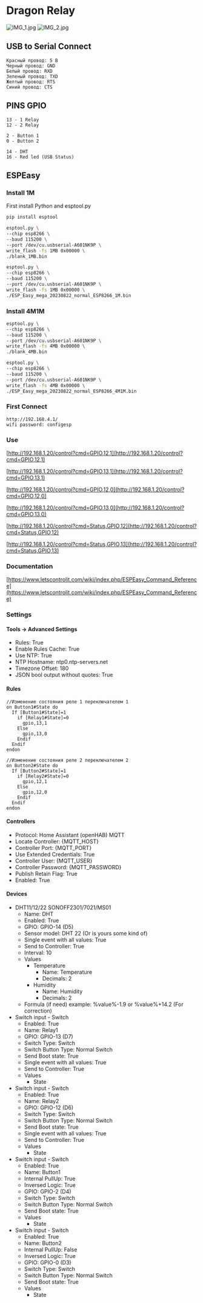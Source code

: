 # Dragon Relay

![IMG_1.jpg](IMG_1.jpg)
![IMG_2.jpg](IMG_2.jpg)

## USB to Serial Connect

```text
Красный провод: 5 В
Черный провод: GND
Белый провод: RXD
Зеленый провод: TXD
Желтый провод: RTS
Синий провод: CTS
```

## PINS GPIO

```text
13 - 1 Relay
12 - 2 Relay

2 - Button 1
0 - Button 2

14 - DHT
16 - Red led (USB Status)
```

## ESPEasy

### Install 1M

First install Python and esptool.py

```bash
pip install esptool
```



```bash
esptool.py \
--chip esp8266 \
--baud 115200 \
--port /dev/cu.usbserial-A601NK9P \
write_flash -fs 1MB 0x00000 \
./blank_1MB.bin

esptool.py \
--chip esp8266 \
--baud 115200 \
--port /dev/cu.usbserial-A601NK9P \
write_flash -fs 1MB 0x00000 \
./ESP_Easy_mega_20230822_normal_ESP8266_1M.bin
```

### Install 4M1M

```bash
esptool.py \
--chip esp8266 \
--baud 115200 \
--port /dev/cu.usbserial-A601NK9P \
write_flash -fs 4MB 0x00000 \
./blank_4MB.bin

esptool.py \
--chip esp8266 \
--baud 115200 \
--port /dev/cu.usbserial-A601NK9P \
write_flash -fs 4MB 0x00000 \
./ESP_Easy_mega_20230822_normal_ESP8266_4M1M.bin
```

### First Connect

```text
http://192.168.4.1/
wifi password: configesp
```

### Use

[http://192.168.1.20/control?cmd=GPIO,12,1](http://192.168.1.20/control?cmd=GPIO,12,1)

[http://192.168.1.20/control?cmd=GPIO,13,1](http://192.168.1.20/control?cmd=GPIO,13,1)

[http://192.168.1.20/control?cmd=GPIO,12,0](http://192.168.1.20/control?cmd=GPIO,12,0)

[http://192.168.1.20/control?cmd=GPIO,13,0](http://192.168.1.20/control?cmd=GPIO,13,0)

[http://192.168.1.20/control?cmd=Status,GPIO,12](http://192.168.1.20/control?cmd=Status,GPIO,12)

[http://192.168.1.20/control?cmd=Status,GPIO,13](http://192.168.1.20/control?cmd=Status,GPIO,13)

### Documentation

[https://www.letscontrolit.com/wiki/index.php/ESPEasy_Command_Reference](https://www.letscontrolit.com/wiki/index.php/ESPEasy_Command_Reference)

### Settings

#### Tools -> Advanced Settings

- Rules: True
- Enable Rules Cache: True
- Use NTP: True
- NTP Hostname: ntp0.ntp-servers.net
- Timezone Offset: 180
- JSON bool output without quotes: True

#### Rules

```text
//Изменение состояния реле 1 переключателем 1
on Button1#State do
  If [Button1#State]=1
    if [Relay1#State]=0
      gpio,13,1
    Else
      gpio,13,0
    Endif
  Endif
endon

//Изменение состояния реле 2 переключателем 2
on Button2#State do
  If [Button2#State]=1
    if [Relay2#State]=0
      gpio,12,1
    Else
      gpio,12,0
    Endif
  Endif
endon
```

#### Controllers

- Protocol: Home Assistant (openHAB) MQTT
- Locate Controller: {MQTT_HOST}
- Controller Port: {MQTT_PORT}
- Use Extended Credentials: True
- Controller User: {MQTT_USER}
- Controller Password: {MQTT_PASSWORD}
- Publish Retain Flag: True
- Enabled: True

#### Devices

- DHT11/12/22 SONOFF2301/7021/MS01
  - Name: DHT
  - Enabled: True
  - GPIO: GPIO-14 (D5)
  - Sensor model: DHT 22 (Or is yours some kind of)
  - Single event with all values: True
  - Send to Controller: True
  - Interval: 10
  - Values
    - Temperature
      - Name: Temperature
      - Decimals: 2
    - Humidity
      - Name: Humidity
      - Decimals: 2
  - Formula (if need) example: %value%-1.9 or %value%+14.2 (For correction)
- Switch input - Switch
  - Enabled: True
  - Name: Relay1
  - GPIO: GPIO-13 (D7)
  - Switch Type: Switch
  - Switch Button Type: Normal Switch
  - Send Boot state: True
  - Single event with all values: True
  - Send to Controller: True
  - Values
    - State
- Switch input - Switch
  - Enabled: True
  - Name: Relay2
  - GPIO: GPIO-12 (D6)
  - Switch Type: Switch
  - Switch Button Type: Normal Switch
  - Send Boot state: True
  - Single event with all values: True
  - Send to Controller: True
  - Values
    - State
- Switch input - Switch
  - Enabled: True
  - Name: Button1
  - Internal PullUp: True
  - Inversed Logic: True
  - GPIO: GPIO-2 (D4)
  - Switch Type: Switch
  - Switch Button Type: Normal Switch
  - Send Boot state: True
  - Values
    - State
- Switch input - Switch
  - Enabled: True
  - Name: Button2
  - Internal PullUp: False
  - Inversed Logic: True
  - GPIO: GPIO-0 (D3)
  - Switch Type: Switch
  - Switch Button Type: Normal Switch
  - Send Boot state: True
  - Values
    - State
